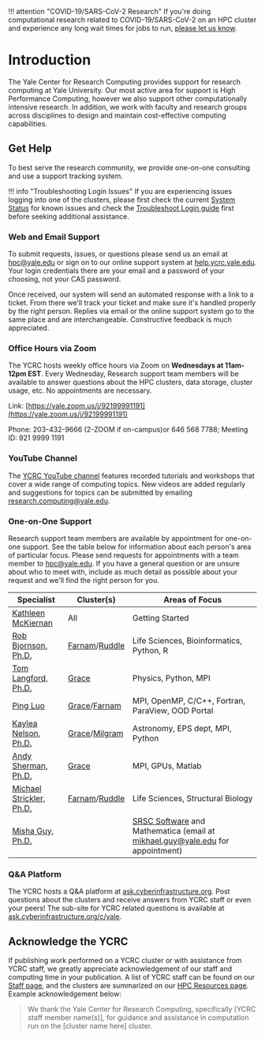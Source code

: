 
!!! attention "COVID-19/SARS-CoV-2 Research"
    If you're doing computational research related to COVID-19/SARS-CoV-2 on an HPC cluster and experience any long wait times for jobs to run, [please let us know](mailto:hpc@yale.edu).

# Introduction

The Yale Center for Research Computing provides support for research computing at Yale University. Our most active area for support is High Performance Computing, however we also support other computationally intensive research.  In addition, we work with faculty and research groups across disciplines to design and maintain cost-effective computing capabilities.

## Get Help

To best serve the research community, we provide one-on-one consulting and use a support tracking system.

!!! info "Troubleshooting Login Issues"
    If you are experiencing issues logging into one of the clusters, please first check the current [System Status](http://research.computing.yale.edu/system-status) for known issues and check the [Troubleshoot Login guide](/clusters-at-yale/troubleshoot) first before seeking additional assistance.

### Web and Email Support

To submit requests, issues, or questions please send us an email at [hpc@yale.edu](mailto:hpc@yale.edu) or sign on to our online support system at [help.ycrc.yale.edu](https://help.ycrc.yale.edu). Your login credentials there are your email and a password of your choosing, not your CAS password.

Once received, our system will send an automated response with a link to a ticket. From there we'll track your ticket and make sure it's handled properly by the right person. Replies via email or the online support system go to the same place and are interchangeable. Constructive feedback is much appreciated.

### Office Hours via Zoom

The YCRC hosts weekly office hours via Zoom on **Wednesdays at 11am-12pm EST**. Every Wednesday, Research support team members will be available to answer questions about the HPC clusters, data storage, cluster usage, etc. No appointments are necessary.

Link: [https://yale.zoom.us/j/92199991191](https://yale.zoom.us/j/92199991191)

Phone: 203-432-9666 (2-ZOOM if on-campus)or 646 568 7788; Meeting ID: 921 9999 1191

### YouTube Channel

The [YCRC YouTube channel](https://ycrc.yale.edu/youtube) features recorded tutorials and workshops that cover a wide range of computing topics.
New videos are added regularly and suggestions for topics can be submitted by emailing [research.computing@yale.edu](mailto:research.computing@yale.edu).

### One-on-One Support

Research support team members are available by appointment for one-on-one support.  See the table below for information about each person's area of particular focus.
Please send requests for appointments with a team member to [hpc@yale.edu](mailto:hpcg@yale.edu).  If you have a general question or are unsure about who to meet with, 
include as much detail as possible about your request and we'll find the right person for you.

| Specialist | Cluster(s) | Areas of Focus |
| --- | --- | --- |
|[Kathleen McKiernan](https://research.computing.yale.edu/about/staff/kathleen-mckiernan)| All | Getting Started  | 
|[Rob Bjornson, Ph.D.](https://research.computing.yale.edu/about/leadership-team/robert-bjornson)|[Farnam](/clusters-at-yale/clusters/farnam)/[Ruddle](/clusters-at-yale/clusters/ruddle)| Life Sciences, Bioinformatics, Python, R  |
|[Tom Langford, Ph.D.](https://research.computing.yale.edu/about/research-scientists-staff/thomas-langford)|[Grace](/clusters-at-yale/clusters/grace)| Physics, Python, MPI |
|[Ping Luo](https://research.computing.yale.edu/about/staff/ping-luo)|[Grace](/clusters-at-yale/clusters/grace)/[Farnam](/clusters-at-yale/clusters/farnam)| MPI, OpenMP, C/C++, Fortran, ParaView, OOD Portal  |
|[Kaylea Nelson, Ph.D.](https://research.computing.yale.edu/about/staff/kaylea-nelson)|[Grace](/clusters-at-yale/clusters/grace)/[Milgram](/clusters-at-yale/clusters/milgram)| Astronomy, EPS dept, MPI, Python  |
|[Andy Sherman, Ph.D.](https://research.computing.yale.edu/about/leadership-team/andrew-sherman)|[Grace](/clusters-at-yale/clusters/grace)| MPI, GPUs, Matlab |
|[Michael Strickler, Ph.D.](https://research.computing.yale.edu/about/staff/michael-strickler)|[Farnam](/clusters-at-yale/clusters/farnam)/[Ruddle](/clusters-at-yale/clusters/ruddle) |Life Sciences, Structural Biology |
|[Misha Guy, Ph.D.](https://research.computing.yale.edu/about/staff/misha-guy)| | [SRSC Software](https://research.computing.yale.edu/services/science-research-software-core) and Mathematica (email at mikhael.guy@yale.edu for appointment) |

### Q&A Platform

The YCRC hosts a Q&A platform at [ask.cyberinfrastructure.org](http://ask.cyberinfrastructure.org). Post questions about the clusters and receive answers from YCRC staff or even your peers! The sub-site for YCRC related questions is available at [ask.cyberinfrastructure.org/c/yale](http://ask.cyberinfrastructure.org/c/yale).

## Acknowledge the YCRC

If publishing work performed on a YCRC cluster or with assistance from YCRC staff, we greatly appreciate acknowledgement of our staff and computing time in your publication. A list of YCRC staff can be found on our [Staff page](https://research.computing.yale.edu/about/staff), and the clusters are summarized on our [HPC Resources page](/clusters-at-yale/clusters). Example acknowledgement below: 


> We thank the Yale Center for Research Computing, specifically [YCRC staff member name(s)], for guidance and assistance in computation run on the [cluster name here] cluster.
